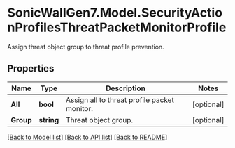 # SonicWallGen7.Model.SecurityActionProfilesThreatPacketMonitorProfile
Assign threat object group to threat profile prevention.

## Properties

Name | Type | Description | Notes
------------ | ------------- | ------------- | -------------
**All** | **bool** | Assign all to threat profile packet monitor. | [optional] 
**Group** | **string** | Threat object group. | [optional] 

[[Back to Model list]](../README.md#documentation-for-models) [[Back to API list]](../README.md#documentation-for-api-endpoints) [[Back to README]](../README.md)

